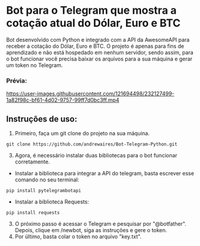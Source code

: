 # Bot para o Telegram que mostra a cotação atual do Dólar, Euro e BTC
Bot desenvolvido com Python e integrado com a API da AwesomeAPI para receber a cotação do Dólar, Euro e BTC. O projeto é apenas para fins de aprendizado e não está hospedado em nenhum servidor, sendo assim, para o bot funcionar você precisa baixar os arquivos para a sua máquina e gerar um token no Telegram.

### Prévia:


https://user-images.githubusercontent.com/121694498/232127499-1a82f98c-bf61-4d02-9757-99ff7d0bc3ff.mp4



## Instruções de uso:
1. Primeiro, faça um git clone do projeto na sua máquina.
```
git clone https://github.com/andrewaires/Bot-Telegram-Python.git
```
3. Agora, é necessário instalar duas bibliotecas para o bot funcionar corretamente.<br>
 - Instalar a biblioteca para integrar  a API do telegram, basta escrever esse comando no seu terminal:
```
pip install pytelegrambotapi
```
 - Instalar a biblioteca Requests:
```
pip install requests
```
3. O próximo passo é acessar o Telegram e pesquisar por "@botfather". Depois, clique em /newbot, siga as instruções e gere o token.
4. Por último, basta colar o token no arquivo "key.txt".

